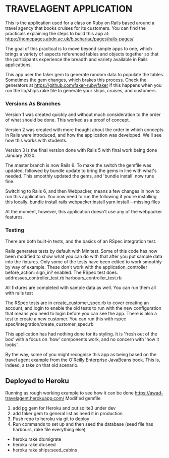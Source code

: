 # TRAVELAGENT APPLICATION

This is the application used for a class on Ruby on Rails based around a travel agency that books cruises for its customers. You can find the practicals explaining the steps to build this app at: https://homepages.abdn.ac.uk/b.scharlau/pages/rails-pages/ 

The goal of this practical is to move beyond simple apps to one, which brings a variety of aspects referenced tables and objects together so that the participants experience the breadth and variety available in Rails applications.

This app user the faker gem to generate random data to populate the tables. Sometimes the gem changes, which brakes this process. Check the generators at https://github.com/faker-ruby/faker if this happens when you run the lib/ships.rake file to generate your ships, cruises, and customers.

### Versions As Branches

Version 1 was created quickly and without much consideration to the order of what should be done. This worked as a proof of concept.

Version 2 was created with more thought about the order in which concepts in Rails were introduced, and how the application was developed. We'll see how this works with students.

Version 3 is the final version done with Rails 5 with final work being done January 2020.

The master branch is now Rails 6. To make the switch the gemfile was updated, followed by bundle update to bring the gems in line with what's needed. This smoothly updated the gems, and 'bundle install' now runs fine.

Switching to Rails 6, and then Webpacker, means a few changes in how to run this application. You now need to run the following if you're installing this locally.
bundle install
rails webpacker:install
yarn install --missing files

At the moment, however, this application doesn't use any of the webpacker features.

### Testing
There are both built-in tests, and the basics of an RSpec integration test.

Rails generates tests by default with Minitest. Some of this code has now been modified to show what you can do with that after you put sample data into the fixtures. Only some of the tests have been edited to work smoothly by way of example.
These don't work with the application_controller before_action: sign_in? enabled. The RSpec test does.
addresses_controller_test.rb
harbours_controller_test.rb

All fixtures are completed with sample data as well.
You can run them all with
rails test

The RSpec tests are in create_customer_spec.rb to cover creating an account, and login to enable the old tests to run with the new configuration that means you need to login before you can see the app. There is also a test to create a new customer. You can run this with
rspec spec/integration/create_customer_spec.rb

This application has had nothing done for its styling. It is 'fresh out of the box' with a focus on 'how' components work, and no concern with 'how it looks'.

By the way, some of you might recognise this app as being based on the travel agent example from the O'Reilly Enterprise JavaBeans book. This is, indeed, a take on that old scenario.

## Deployed to Heroku
Running as rough working example to see how it can be done
https://awad-travelagent.herokuapp.com/ 
Modified gemfile
1. add pg gem for Heroku and put sqlite3 under dev
2. add faker gem to general list as need it in production 
3. Push repo to heroku via git to deploy
4. Run commands to set up and then seed the database (seed file has harbours, rake file everything else)
* heroku rake db:migrate
* heroku rake db:seed
* heroku rake ships:seed_cabins


